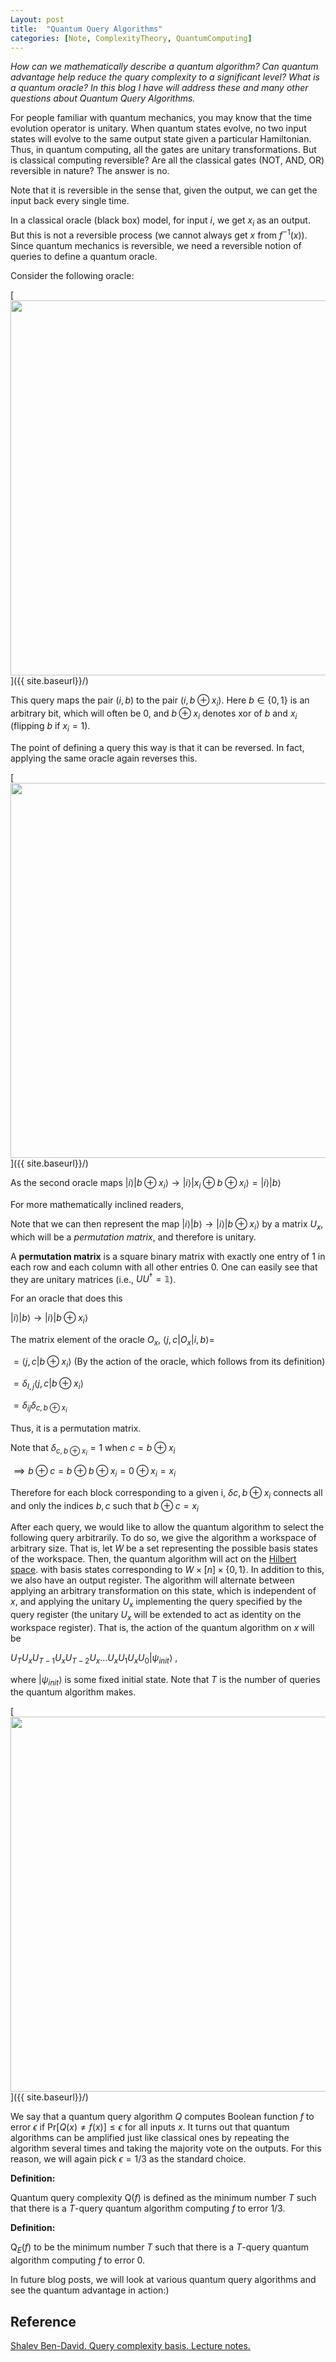 ```yaml
---
Layout: post
title:  "Quantum Query Algorithms"
categories: [Note, ComplexityTheory, QuantumComputing]
---
```


*How can we mathematically describe a quantum algorithm? Can quantum advantage help reduce the quary complexity to a significant level? What is a quantum oracle? In this blog I have will address these and many other questions about Quantum Query Algorithms.*

For people familiar with quantum mechanics, you may know that the time evolution operator is unitary. When quantum states evolve, no two input states will evolve to the same output state given a particular Hamiltonian. Thus, in quantum computing, all the gates are unitary transformations. But is classical computing reversible? Are all the classical gates (NOT, AND, OR) reversible in nature? The answer is no.

<div class="hint-box info">
  <div class="hint-box-header">
  Note that it is reversible in the sense that, given the output, we can get the input back every single time. 
  </div>
</div>


In a classical oracle (black box) model, for input $i$, we get $x_i$ as an output. But this is not a reversible process (we cannot always get $x$ from $f^{-1}(x)$). Since quantum mechanics is reversible, we need a reversible notion of queries to define a quantum oracle. 


Consider the following oracle:

[<img src="{{ site.baseurl}}/images/Post6/P6_1.png" alt="" width="600" />]({{ site.baseurl}}/)

This query maps the pair $(i, b)$ to the pair $(i, b \oplus x_i)$. Here $b \in \{ 0, 1\}$ is an arbitrary bit, which will often be 0, and $b \oplus x_i$ denotes xor of $b$ and $x_i$ (flipping $b$ if $x_i = 1$). 


The point of defining a query this way is that it can be reversed. In fact, applying the same oracle again reverses this.

[<img src="{{ site.baseurl}}/images/Post6/P6_2.png" alt="" width="600" />]({{ site.baseurl}}/)

As the second oracle maps $|i \rangle |b \oplus x_i \rangle \rightarrow |i \rangle | x_i \oplus b \oplus x_i\rangle = | i\rangle | b \rangle$


For more mathematically inclined readers,

  
Note that we can then represent the map $| i\rangle | b\rangle \rightarrow | i\rangle | b \oplus x_i \rangle$ by a matrix $U_x$, which will be a *permutation matrix*, and therefore is unitary.


A **permutation matrix** is a square binary matrix with exactly one entry of 1 in each row and each column with all other entries 0. One can easily see that they are unitary matrices (i.e., $UU^\dagger = \mathbb{1}$).


For an oracle that does this 


$| i\rangle | b\rangle \rightarrow | i\rangle | b \oplus x_i\rangle$


The matrix element of the oracle $O_x$, $\langle j, c | O_x | i, b \rangle =$


$= \langle j, c | b \oplus x_i \rangle$ (By the action of the oracle, which follows from its definition)


$= \delta_{I,j} \langle j, c | b \oplus x_i \rangle$ 


$= \delta_{ij} \delta_{c, b \oplus x_i }$



Thus, it is a permutation matrix.


Note that $\delta_{c, b \oplus x_i } = 1$ when $c = b \oplus x_i$ 

$\implies b \oplus c = b \oplus b \oplus x_i = 0 \oplus x_i = x_i$


Therefore for each block corresponding to a given i, $\delta{ c, b \oplus x_i }$ connects all and only the indices $b,c$ such that $b \oplus c = x_i$

After each query, we would like to allow the quantum algorithm to select the following query arbitrarily. To do so, we give the algorithm a workspace of arbitrary size. That is, let $W$ be a set representing the possible basis states of the workspace. Then, the quantum algorithm will act on the [Hilbert space](https://en.wikipedia.org/wiki/Hilbert_space#:~:text=Formally%2C%20a%20Hilbert%20space%20is,point%20in%20a%20Hilbert%20space). with basis states corresponding to $W \times [n] \times \{ 0, 1\}$. In addition to this, we also have an output register. The algorithm will alternate between applying an arbitrary transformation on this state, which is independent of $x$, and applying the unitary $U_x$ implementing the query specified by the query register (the unitary $U_x$ will be extended to act as identity on the workspace register). That is, the action of the quantum algorithm on $x$ will be


$U_T U_x U_{T-1} U_x U_{T-2} U_x \dots U_x U_1 U_x U_0 | \psi_{init}\rangle$ ,


where $| \psi_{init}\rangle$ is some fixed initial state. Note that $T$ is the number of queries the quantum algorithm makes.


[<img src="{{ site.baseurl}}/images/Post6/P6_3.png" alt="" width="600" />]({{ site.baseurl}}/)

We say that a quantum query algorithm $Q$ computes Boolean function $f$ to error $\epsilon$ if $\mathrm{P}\mathrm{r}[Q(x) \not = f(x)] \leq \epsilon$ for all inputs $x$. It turns out that quantum algorithms can be amplified just like classical ones by repeating the algorithm several times and taking the majority vote on the outputs. For this reason, we will again pick $\epsilon = 1/3$ as the standard choice.


**Definition:**

Quantum query complexity $\mathrm{Q}(f)$ is defined as the minimum number $T$ such that there is a $T$-query quantum algorithm computing $f$ to error 1/3.

**Definition:**

$\mathrm{Q}_E(f)$ to be the minimum number $T$ such that there is a $T$-query quantum algorithm computing $f$ to error 0.

In future blog posts, we will look at various quantum query algorithms and see the quantum advantage in action:)

## Reference

[Shalev Ben-David. Query complexity basis. Lecture notes.](https://cs.uwaterloo.ca/~s4bendav/CS860S20.html)

